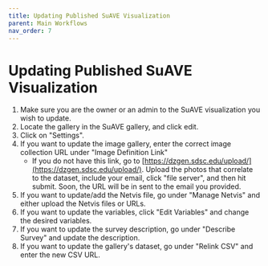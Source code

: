 ```yaml
---
title: Updating Published SuAVE Visualization
parent: Main Workflows
nav_order: 7
---
```


# Updating Published SuAVE Visualization

1. Make sure you are the owner or an admin to the SuAVE visualization you wish to update.
2. Locate the gallery in the SuAVE gallery, and click edit.
3. Click on "Settings".
4. If you want to update the image gallery, enter the correct image collection URL under "Image Definition Link"
   - If you do not have this link, go to [https://dzgen.sdsc.edu/upload/](https://dzgen.sdsc.edu/upload/). Upload the photos that correlate to the dataset, include your email, click "file server", and then hit submit. Soon, the URL will be in sent to the email you provided.
5. If you want to update/add the Netvis file, go under "Manage Netvis" and either upload the Netvis files or URLs.
6. If you want to update the variables, click "Edit Variables" and change the desired variables.
7. If you want to update the survey description, go under "Describe Survey" and update the description.
8. If you want to update the gallery's dataset, go under "Relink CSV" and enter the new CSV URL.
